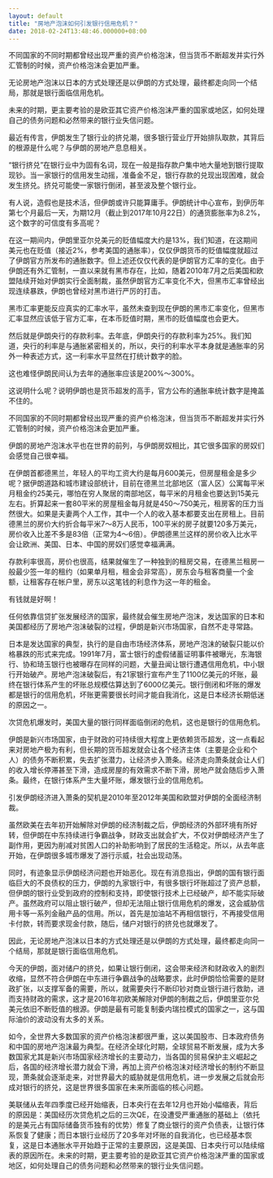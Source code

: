 ```yaml
---
layout: default
title: "房地产泡沫如何引发银行信用危机？"
date: 2018-02-24T13:48:46.000000+08:00
---
```


不同国家的不同时期都曾经出现严重的资产价格泡沫，但当货币不断超发并实行外汇管制的时候，资产价格泡沫会更加严重。

无论房地产泡沫以日本的方式处理还是以伊朗的方式处理，最终都走向同一个结局，那就是银行面临信用危机。

未来的时期，更主要考验的是欧亚其它资产价格泡沫严重的国家或地区，如何处理自己的债务问题和必然带来的银行业失信问题。 

最近有传言，伊朗发生了银行业的挤兑潮，很多银行营业厅开始排队取款，其背后的根源是什么呢？与伊朗的房地产息息相关。

“银行挤兑”在银行业中为固有名词，现在一般是指存款户集中地大量地到银行提取现钞。当一家银行的信用发生动摇，准备金不足，银行存款的兑现出现困难，就会发生挤兑。挤兑可能使一家银行倒闭，甚至波及整个银行业。

有人说，造假也是技术活，但伊朗或许只能算庸手。伊朗统计中心宣布，到伊历年第七个月最后一天，为期12月（截止到2017年10月22日）的通货膨胀率为8.2%，这个数字的可信度有多高呢？

在这一期间内，伊朗里亚尔兑美元的贬值幅度大约是13%，我们知道，在这期间美元也在贬值（接近2%，参考美国的通胀率），仅仅伊朗货币的贬值幅度就超过了伊朗官方所发布的通胀数字。但上述还仅仅代表的是伊朗官方汇率的变化。由于伊朗还有外汇管制，一直以来就有黑市存在，比如，随着2010年7月之后美国和欧盟陆续开始对伊朗实行全面制裁，虽然伊朗官方汇率变化不大，但黑市汇率曾经出现连续暴跌，伊朗也曾经对黑市进行严厉的打击。

黑市汇率更能反应真实的汇率水平，虽然未查到现在伊朗的黑市汇率变化，但黑市汇率显然应该低于官方汇率，在本币贬值时期，黑市的贬值幅度也会更大。

然后就是伊朗央行的存款利率。去年底，伊朗央行的存款利率为25%。我们知道，央行的利率是与通胀紧密相关的，所以，央行的利率水平本身就是通胀率的另外一种表述方式，这一利率水平显然在打统计数字的脸。

这也难怪伊朗民间认为去年的通胀率应该是200%～300%。

这说明什么呢？说明伊朗也是货币超发的高手，官方公布的通胀率统计数字是掩盖不住的。

不同国家的不同时期都曾经出现严重的资产价格泡沫，但当货币不断超发并实行外汇管制的时候，资产价格泡沫会更加严重。

伊朗的房地产泡沫水平也在世界的前列，与伊朗房奴相比，其它很多国家的房奴们会感觉自己很幸福。

在伊朗首都德黑兰，年轻人的平均工资大约是每月600美元，但房屋租金是多少呢？据伊朗道路和城市建设部统计，目前在德黑兰北部地区（富人区）公寓每平米月租金约25美元，哪怕在穷人聚居的南部地区，每平米的月租金也要达到15美元左右。折算起来一套80平米的房屋租金每月就是450～750美元，租房客的压力当然很大。如果是夫妻两个人工作，其中一个人的收入基本都要支出在房租上。目前德黑兰的房价大约折合每平米7～8万人民币，100平米的房子就要120多万美元，房价收入比差不多是83倍（正常为4～6倍）。伊朗德黑兰这样的房价收入比水平会让欧洲、美国、日本、中国的房奴们感觉幸福满满。

存款利率很高，房价也很高，结果就催生了一种独到的租房交易，在德黑兰租房一般最少签一年的租约（如果单月租，租金会非常高），房东会与租客商量一个金额，让租客存在帐户里，房东以这笔钱的利息作为这一年的租金。

有钱就是好啊！

任何依靠信贷扩张发展经济的国家，最终就会催生房地产泡沫，发达国家的日本和美国都经历了房地产泡沫破裂的过程，伊朗是新兴市场国家，自然不走寻常路。

日本是发达国家的典型，执行的是自由市场经济体系，房地产泡沫的破裂只能以价格暴跌的形式来完成。1991年7月，富士银行的虚假储蓄证明事件被曝光，东海银行、协和琦玉银行也被曝存在同样的问题，大量丑闻让银行遭遇信用危机，中小银行开始破产。房地产泡沫破裂后，有21家银行宣布产生了1100亿美元的坏账，最终在银行体系产生的坏账总规模估算达到了6000亿美元。银行倒闭和坏账的爆发都是银行的信用危机，坏账更需要很长时间才能自我消化，这是日本经济长期低迷的原因之一。

次贷危机爆发时，美国大量的银行同样面临倒闭的危机，这也是银行的信用危机。

伊朗是新兴市场国家，由于财政的可持续很大程度上更依赖货币超发，这一点看起来对房地产极为有利，但长期的货币超发就会让各个经济主体（主要是企业和个人）的债务不断积累，失去扩张潜力，让经济步入萧条。经济走向萧条就会让人们的收入增长停滞甚至下滑，造成房屋的有效需求不断下滑，房地产就会随后步入萧条。最终，在银行体系产生大量坏账，爆发银行业的信用危机。

引发伊朗经济进入萧条的契机是2010年至2012年美国和欧盟对伊朗的全面经济制裁。

虽然欧美在去年初开始解除对伊朗的经济制裁之后，伊朗经济的外部环境有所好转，但伊朗在中东持续进行争霸战争，财政支出就会扩大，不仅对伊朗经济产生了副作用，更因为削减对贫困人口的补助影响到了居民的生活稳定。所以，从去年底开始，在伊朗很多城市爆发了游行示威，社会出现动荡。

同时，有迹象显示伊朗经济问题也开始恶化。现在有消息指出，伊朗的国有银行面临巨大的不良债权的压力，伊朗的九家银行中，有很多银行坏账超过了资产总额，但伊朗的银行业受到政府的控制和支持，即使银行技术上已经破产，却不能实际破产。虽然政府可以阻止银行破产，但却无法阻止银行信用危机的爆发，这会威胁信用卡等一系列金融产品的信用。所以，首先是加油站不再相信银行，不再接受信用卡付款，转而要求现金付款，随后，储户对银行的挤兑也就爆发了。

因此，无论房地产泡沫以日本的方式处理还是以伊朗的方式处理，最终都走向同一个结局，那就是银行面临信用危机。

今天的伊朗，面对储户的挤兑，如果让银行倒闭，这会带来经济和财政收入的剧烈收缩，显然不符合伊朗在中东进行争霸战争的战略要求，此时伊朗恰恰需要的是财政扩张，以支撑军备的需要，所以，就需要央行不断印钞对商业银行进行救助，进而支持财政的需求，这才是2016年初欧美解除对伊朗的制裁之后，伊朗里亚尔兑美元依旧不断贬值的根源。伊朗是最有可能复制委内瑞拉模式的国家之一，这与国际油价的波动没有太多的关系。

如今，全世界大多数国家的资产价格泡沫都很严重，这以美国股市、日本政府债务和中国的房地产泡沫最为典型。在经济全球化时期，全球贸易不断发展，成为大多数国家尤其是新兴市场国家经济增长的主要动力，当各国的贸易保护主义崛起之后，各国的经济增长潜力就会下滑，再加上资产价格泡沫对经济增长的制约不断显现，萧条就会逐渐走来，对世界最大的威胁就是信用危机，进一步发展之后就会形成对银行的挤兑，这是世界很多国家在未来所面临的核心问题。

美联储从去年四季度已经开始缩表，日本央行在去年12月也开始小幅缩表，背后的原因是：美国经历次贷危机之后的三次QE，在没遭受严重通胀的基础上（依托的是美元占有国际储备货币独有的优势）修复了商业银行的资产负债表，让银行体系恢复了健康；而日本银行业经历了20多年对坏账的自我消化，也已经基本恢复，这是日本通胀水平开始趋于正常的主要原因，这是美国、日本央行可以陆续缩表的原因所在。未来的时期，更主要考验的是欧亚其它资产价格泡沫严重的国家或地区，如何处理自己的债务问题和必然带来的银行业失信问题。

